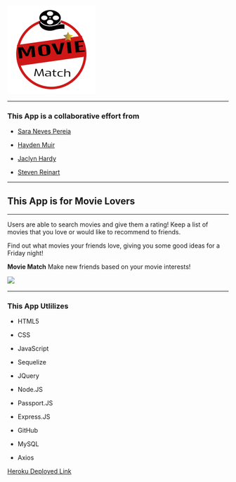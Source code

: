 
![alt text](https://github.com/SaraNP-33/MovieMatch/blob/master/public/assets/images/image(2).png?style=centerme)

___

### This App is a collaborative effort from 
  - [Sara Neves Pereia](https://www.linkedin.com/in/sara-neves-pereira-8b6509139/)
  + [Hayden Muir](https://www.linkedin.com/in/hayden-muir/)
  - [Jaclyn Hardy](https://www.linkedin.com/in/jaclyn-hardy-07030a19b/)
  + [Steven Reinart](https://www.linkedin.com/in/steven-reinart-43a577121/)
___

## This App is for Movie Lovers
___
Users are able to search movies and give them a rating!  Keep a list of movies that you love or would like to recommend to friends. 

Find out what movies your friends love, giving you some good ideas for a Friday night!

**Movie Match** Make new friends based on your movie interests!  

![](https://www.google.com/url?sa=i&url=http%3A%2F%2Fclipart-library.com%2Fpopcorn-cliparts.html&psig=AOvVaw05ElWB4Kjc7XU06h2oXk4u&ust=1590717872636000&source=images&cd=vfe&ved=0CAIQjRxqFwoTCNCThoC81ekCFQAAAAAdAAAAABAF)
___

### This App Utlilizes 
- HTML5
+ CSS
- JavaScript
+ Sequelize 
- JQuery 
+ Node.JS
- Passport.JS
+ Express.JS
- GitHub
+ MySQL
- Axios 

[Heroku Deployed Link](https://secure-crag-05020.herokuapp.com/)
